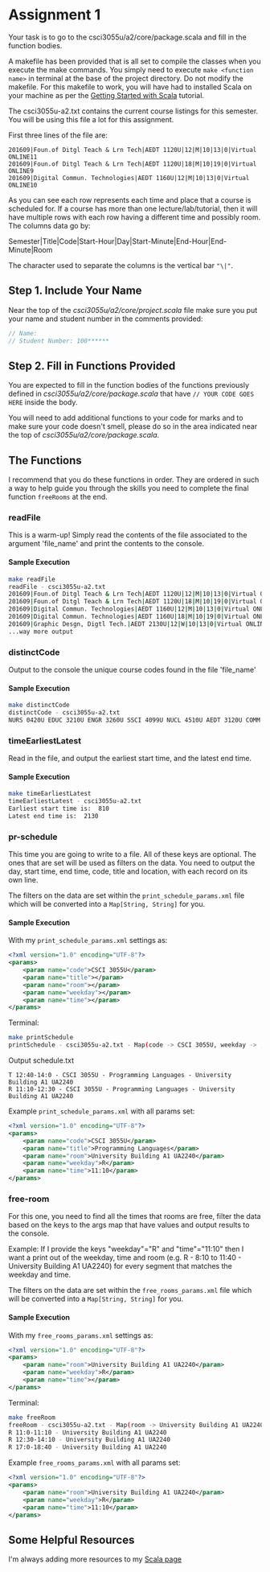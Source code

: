 # Assignment 1

Your task is to go to the csci3055u/a2/core/package.scala and fill in the function bodies.

A makefile has been provided that is all set to compile the classes when you execute the make commands. You simply need to execute `make <function name>` in terminal at the base of the project directory. Do not modify the makefile. For this makefile to work, you will have had to installed Scala on your machine as per the [Getting Started with Scala](https://adelehedrick.github.io/Fall-2016-CSCI-3055U/blog/2016/10/27/getting-started-scala/) tutorial.

The csci3055u-a2.txt contains the current course listings for this semester. You will be using this file a lot for this assignment. 

First three lines of the file are:
```
201609|Foun.of Ditgl Teach & Lrn Tech|AEDT 1120U|12|M|10|13|0|Virtual ONLINE11
201609|Foun.of Ditgl Teach & Lrn Tech|AEDT 1120U|18|M|10|19|0|Virtual ONLINE9
201609|Digital Commun. Technologies|AEDT 1160U|12|M|10|13|0|Virtual ONLINE10
```

As you can see each row represents each time and place that a course is scheduled for. If a course has more than one lecture/lab/tutorial, then it will have multiple rows with each row having a different time and possibly room. The columns data go by:

Semester|Title|Code|Start-Hour|Day|Start-Minute|End-Hour|End-Minute|Room 

The character used to separate the columns is the vertical bar `"\|"`.

## Step 1. Include Your Name

Near the top of the *csci3055u/a2/core/project.scala* file make sure you put your name and student number in the comments provided:

```scala
// Name: 
// Student Number: 100******
```

## Step 2. Fill in Functions Provided

You are expected to fill in the function bodies of the functions previously defined in *csci3055u/a2/core/package.scala* that have `// YOUR CODE GOES HERE` inside the body.

You will need to add additional functions to your code for marks and to make sure your code doesn't smell, please do so in the area indicated near the top of *csci3055u/a2/core/package.scala*.

## The Functions

I recommend that you do these functions in order. They are ordered in such a way to help guide you through the skills you need to complete the final function `freeRooms` at the end. 

### readFile

This is a warm-up! Simply read the contents of the file associated to the argument 'file_name' and print the contents to the console.

#### Sample Execution

```bash
make readFile
readFile - csci3055u-a2.txt
201609|Foun.of Ditgl Teach & Lrn Tech|AEDT 1120U|12|M|10|13|0|Virtual ONLINE11
201609|Foun.of Ditgl Teach & Lrn Tech|AEDT 1120U|18|M|10|19|0|Virtual ONLINE9
201609|Digital Commun. Technologies|AEDT 1160U|12|M|10|13|0|Virtual ONLINE10
201609|Digital Commun. Technologies|AEDT 1160U|18|M|10|19|0|Virtual ONLINE5
201609|Graphic Desgn, Digtl Tech.|AEDT 2130U|12|W|10|13|0|Virtual ONLINE12
...way more output
```

### distinctCode

Output to the console the unique course codes found in the file 'file_name'

#### Sample Execution

```bash
make distinctCode
distinctCode - csci3055u-a2.txt
NURS 0420U EDUC 3210U ENGR 3260U SSCI 4099U NUCL 4510U AEDT 3120U COMM 1420U CHEM 3530U SSCI 2020U PSYC 2060U COMM 2210U INFR 4320U PHY 4020U NUCL 5060G CSCI 4110U MANE 4280U INFR 3495U COMM 3410U BUSI 3930U SSCI 2031U ENGR 3750U HLSC 2825U HLSC 1200U PSYC 1000U BUSI 2603U MATH 3030U MECE 4410U ENGR 3200U INFR 2395U COMM 2530U MCSC 6000G MATH 1000U BUSI 2620U NURS 2701U SSCI 6920G BUSI 3350U MECE 2640U CSCI 1040U INFR 3120U MECE 4210U MATH 1010U HLSC 5322G BIOL 1010U NURS 3400U SOFE 2800U CHEM 4050U PSYC 5510G INFR 4310U BUSI 3040U BUSI 4701U SSCI 1910U...
```

### timeEarliestLatest

Read in the file, and output the earliest start time, and the latest end time.

#### Sample Execution

```bash
make timeEarliestLatest
timeEarliestLatest - csci3055u-a2.txt
Earliest start time is:  810
Latest end time is:  2130
```

### pr-schedule

This time you are going to write to a file. All of these keys are optional. The ones that are set will be used as filters on the data. You need to output the day, start time, end time, code, title and location, with each record on its own line.

The filters on the data are set within the `print_schedule_params.xml` file which will be converted into a `Map[String, String]` for you.

#### Sample Execution

With my `print_schedule_params.xml` settings as:
```xml
<?xml version="1.0" encoding="UTF-8"?>
<params>
	<param name="code">CSCI 3055U</param>
	<param name="title"></param> 
	<param name="room"></param> 
	<param name="weekday"></param> 
	<param name="time"></param>
</params>
```

Terminal:
```bash
make printSchedule
printSchedule - csci3055u-a2.txt - Map(code -> CSCI 3055U, weekday -> , time -> , title -> , room -> )

```

Output schedule.txt
```
T 12:40-14:0 - CSCI 3055U - Programming Languages - University Building A1 UA2240
R 11:10-12:30 - CSCI 3055U - Programming Languages - University Building A1 UA2240
```

Example `print_schedule_params.xml` with all params set:
```xml
<?xml version="1.0" encoding="UTF-8"?>
<params>
	<param name="code">CSCI 3055U</param>
    <param name="title">Programming Languages</param> 
    <param name="room">University Building A1 UA2240</param> 
    <param name="weekday">R</param> 
    <param name="time">11:10</param>
</params>
```

### free-room 

For this one, you need to find all the times that rooms are free, filter the data based on the keys to the args map that have values and output results to the console. 

Example: If I provide the keys "weekday"="R" and "time"="11:10" then I want a print out of the weekday, time and room (e.g. R - 8:10 to 11:40 - University Building A1 UA2240) for every segment that matches the weekday and time.

The filters on the data are set within the `free_rooms_params.xml` file which will be converted into a `Map[String, String]` for you.

#### Sample Execution

With my `free_rooms_params.xml` settings as:
```xml
<?xml version="1.0" encoding="UTF-8"?>
<params>
	<param name="room">University Building A1 UA2240</param> 
	<param name="weekday">R</param> 
	<param name="time"></param>
</params>
```

Terminal:
```bash
make freeRoom
freeRoom - csci3055u-a2.txt - Map(room -> University Building A1 UA2240, weekday -> R, time -> )
R 11:0-11:10 - University Building A1 UA2240
R 12:30-14:10 - University Building A1 UA2240
R 17:0-18:40 - University Building A1 UA2240
```

Example `free_rooms_params.xml` with all params set:
```xml
<?xml version="1.0" encoding="UTF-8"?>
<params>
	<param name="room">University Building A1 UA2240</param> 
	<param name="weekday">R</param> 
	<param name="time">11:10</param>
</params>
``` 

## Some Helpful Resources 

I'm always adding more resources to my [Scala page](https://adelehedrick.github.io/Fall-2016-CSCI-3055U/scala/)
